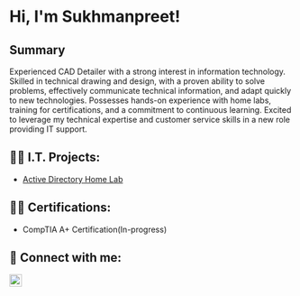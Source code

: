 <h1>Hi, I'm Sukhmanpreet! 

<h2>Summary</h2>

Experienced CAD Detailer with a strong interest in information technology. Skilled in technical drawing and design, with a proven ability to solve problems, effectively communicate technical information, and adapt quickly to new technologies. Possesses hands-on experience with home labs, training for certifications, and a commitment to continuous learning. Excited to leverage my technical expertise and customer service skills in a new role providing IT support.

<h2>👨‍💻 I.T. Projects:</h2>



  - [Active Directory Home Lab](https://github.com/joshmadakor1/Algorithms-Practice)

<h2>👨‍💻 Certifications:</h2>

 - CompTIA A+ Certification(In-progress)

<h2> 🤳 Connect with me:</h2>

[<img align="left" alt="SukhmanpreetSidhu | LinkedIn" width="22px" src="https://cdn.jsdelivr.net/npm/simple-icons@v3/icons/linkedin.svg" />][linkedin]

[linkedin]: https://www.linkedin.com/in/sukhmanpreet-singh-sidhu/

